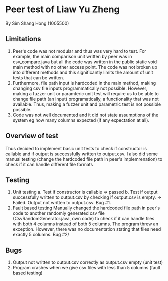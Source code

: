 # Peer test of Liaw Yu Zheng

By Sim Shang Hong (1005500)

## Limitations

1. Peer's code was not modular and thus was very hard to test. For example, the main comparison unit written by peer was in csv_compare.java but all the code was written in the public static void main method with no other access point. The code was not broken up into different methods and this significantly limits the amount of unit tests that can be written.
2. Furthermore, file path input is hardcoded in the main method, making changing csv file inputs programmatically not possible. However, making a fuzzer unit or paramteric unit test will require us to be able to change file path (an input) programatically, a functionality that was not available. Thus, making a fuzzer unit and parametric test is not possible possible.
3. Code was not well documented and it did not state assumptions of the system eg how many columns expected (if any expectation at all).

## Overview of test

Thus decided to implement basic unit tests to check if constructor is callable and if output is successfully written to output.csv. I also did some manual testing (change the hardcoded file path in peer's implemrenation) to check if it can handle different file formats

## Testing

1. Unit testing
   a. Test if constructor is callable => passed
   b. Test if output successfully written to output.csv by checking if output.csv is empty. => Failed. Output not written to output.csv. Bug #1.
2. Fault based testing
   Manually changed the hardcoded file path in peer's code to another randomly generated csv file (CsvRandomGenerator.java, own code) to check if it can handle files with both 4 columns instead of both 5 columns. The program threw an exception. However, there was no documentation stating that files need exactly 5 columns. Bug #2/

## Bugs

1. Output not written to output.csv correctly as output.csv empty (unit test)
2. Program crashes when we give csv files with less than 5 columns (fault based testing)
